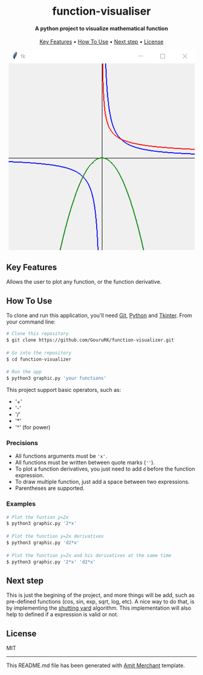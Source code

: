 <h1 align="center">
  <br>
  function-visualiser
  <br>
</h1>

<h4 align="center">A python project to visualize mathematical function</h4>

<p align="center">
  <a href="#key-features">Key Features</a> •
  <a href="#how-to-use">How To Use</a> •
  <a href="#next-step">Next step</a> •
  <a href="#license">License</a>
</p>

<p align="center">
 <img src="https://github.com/GouruRK/function-visualizer/blob/main/screenshots/Capture.PNG">
</p>

## Key Features

Allows the user to plot any function, or the function derivative.


## How To Use

To clone and run this application, you'll need [Git](https://git-scm.com), [Python](https://www.python.org/) and [Tkinter](https://docs.python.org/3/library/tkinter.html). From your command line:

```bash
# Clone this repository
$ git clone https://github.com/GouruRK/function-visualizer.git

# Go into the repository
$ cd function-visualizer

# Run the app
$ python3 graphic.py 'your functions'
```

This project support basic operators, such as:
- '+'
- '-'
- '/'
- '*'
- '^' (for power)

### Precisions
- All functions arguments must be `'x'`.
- All functions must be written between quote marks (`''`).
- To plot a function derivatives, you just need to add `d` before the function expression.
- To draw multiple function, just add a space between two expressions.
- Parentheses are supported.
  

### Examples

```bash
# Plot the funtion y=2x
$ python3 graphic.py '2*x'

# Plot the function y=2x derivatives
$ python3 graphic.py 'd2*x'

# Plot the function y=2x and his derivatives at the same time
$ python3 graphic.py '2*x' 'd2*x'
```
## Next step
This is just the begining of the project, and more things will be add, such as pre-defined functions (cos, sin, exp, sqrt, log, etc). A nice way to do that, is by implementing the [shutting yard](https://en.wikipedia.org/wiki/Shunting_yard_algorithm) algorithm. This implementation will also help to defined if a expression is valid or not.
## License

MIT

---
This README.md file has been generated with [Amit Merchant](https://github.com/amitmerchant1990) template.

